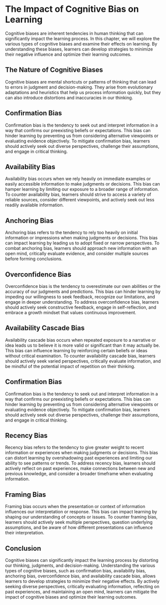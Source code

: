 The Impact of Cognitive Bias on Learning
=================================================

Cognitive biases are inherent tendencies in human thinking that can significantly impact the learning process. In this chapter, we will explore the various types of cognitive biases and examine their effects on learning. By understanding these biases, learners can develop strategies to minimize their negative influence and optimize their learning outcomes.

The Nature of Cognitive Biases
------------------------------

Cognitive biases are mental shortcuts or patterns of thinking that can lead to errors in judgment and decision-making. They arise from evolutionary adaptations and heuristics that help us process information quickly, but they can also introduce distortions and inaccuracies in our thinking.

Confirmation Bias
-----------------

Confirmation bias is the tendency to seek out and interpret information in a way that confirms our preexisting beliefs or expectations. This bias can hinder learning by preventing us from considering alternative viewpoints or evaluating evidence objectively. To mitigate confirmation bias, learners should actively seek out diverse perspectives, challenge their assumptions, and engage in critical thinking.

Availability Bias
-----------------

Availability bias occurs when we rely heavily on immediate examples or easily accessible information to make judgments or decisions. This bias can hamper learning by limiting our exposure to a broader range of information. To counter availability bias, learners should strive to access a variety of reliable sources, consider different viewpoints, and actively seek out less readily available information.

Anchoring Bias
--------------

Anchoring bias refers to the tendency to rely too heavily on initial information or impressions when making judgments or decisions. This bias can impact learning by leading us to adopt fixed or narrow perspectives. To combat anchoring bias, learners should approach new information with an open mind, critically evaluate evidence, and consider multiple sources before forming conclusions.

Overconfidence Bias
-------------------

Overconfidence bias is the tendency to overestimate our own abilities or the accuracy of our judgments and predictions. This bias can hinder learning by impeding our willingness to seek feedback, recognize our limitations, and engage in deeper understanding. To address overconfidence bias, learners should actively seek constructive feedback, engage in self-reflection, and embrace a growth mindset that values continuous improvement.

Availability Cascade Bias
-------------------------

Availability cascade bias occurs when repeated exposure to a narrative or idea leads us to believe it is more valid or significant than it may actually be. This bias can influence learning by reinforcing certain beliefs or ideas without critical examination. To counter availability cascade bias, learners should actively seek varied perspectives, critically evaluate information, and be mindful of the potential impact of repetition on their thinking.

Confirmation Bias
-----------------

Confirmation bias is the tendency to seek out and interpret information in a way that confirms our preexisting beliefs or expectations. This bias can hinder learning by preventing us from considering alternative viewpoints or evaluating evidence objectively. To mitigate confirmation bias, learners should actively seek out diverse perspectives, challenge their assumptions, and engage in critical thinking.

Recency Bias
------------

Recency bias refers to the tendency to give greater weight to recent information or experiences when making judgments or decisions. This bias can distort learning by overshadowing past experiences and limiting our ability to see patterns or trends. To address recency bias, learners should actively reflect on past experiences, make connections between new and previous knowledge, and consider a broader timeframe when evaluating information.

Framing Bias
------------

Framing bias occurs when the presentation or context of information influences our interpretation or response. This bias can impact learning by shaping our understanding of concepts or issues. To counter framing bias, learners should actively seek multiple perspectives, question underlying assumptions, and be aware of how different presentations can influence their interpretation.

Conclusion
----------

Cognitive biases can significantly impact the learning process by distorting our thinking, judgments, and decision-making. Understanding the various types of cognitive biases, such as confirmation bias, availability bias, anchoring bias, overconfidence bias, and availability cascade bias, allows learners to develop strategies to minimize their negative effects. By actively seeking diverse perspectives, critically evaluating information, reflecting on past experiences, and maintaining an open mind, learners can mitigate the impact of cognitive biases and optimize their learning outcomes.
